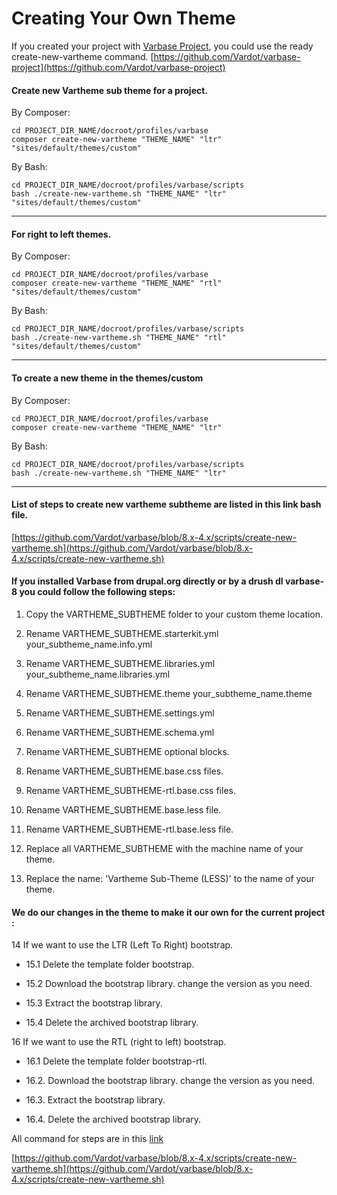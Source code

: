 # Creating Your Own Theme

If you created your project with [Varbase Project](https://github.com/Vardot/varbase-project), you could use the ready create-new-vartheme command.
[https://github.com/Vardot/varbase-project](https://github.com/Vardot/varbase-project)


#### Create new Vartheme sub theme for a project.
By Composer:
```
cd PROJECT_DIR_NAME/docroot/profiles/varbase
composer create-new-vartheme "THEME_NAME" "ltr" "sites/default/themes/custom"
```

By Bash:
```
cd PROJECT_DIR_NAME/docroot/profiles/varbase/scripts
bash ./create-new-vartheme.sh "THEME_NAME" "ltr" "sites/default/themes/custom"
```
--------------------------------------------------------------------------------

#### For right to left themes.
By Composer:
```
cd PROJECT_DIR_NAME/docroot/profiles/varbase
composer create-new-vartheme "THEME_NAME" "rtl" "sites/default/themes/custom"
```

By Bash:
```
cd PROJECT_DIR_NAME/docroot/profiles/varbase/scripts
bash ./create-new-vartheme.sh "THEME_NAME" "rtl" "sites/default/themes/custom"
```
--------------------------------------------------------------------------------

#### To create a new theme in the themes/custom
By Composer:
```
cd PROJECT_DIR_NAME/docroot/profiles/varbase
composer create-new-vartheme "THEME_NAME" "ltr"
```

By Bash:
```
cd PROJECT_DIR_NAME/docroot/profiles/varbase/scripts
bash ./create-new-vartheme.sh "THEME_NAME" "ltr"
```
--------------------------------------------------------------------------------


#### List of steps to create new vartheme subtheme are listed in this link bash file.

[https://github.com/Vardot/varbase/blob/8.x-4.x/scripts/create-new-vartheme.sh](https://github.com/Vardot/varbase/blob/8.x-4.x/scripts/create-new-vartheme.sh)

#### If you installed Varbase from drupal.org directly or by a drush dl varbase-8 you could follow the following steps:

1. Copy the VARTHEME_SUBTHEME folder to your custom theme location.

2. Rename VARTHEME_SUBTHEME.starterkit.yml your_subtheme_name.info.yml

3. Rename VARTHEME_SUBTHEME.libraries.yml your_subtheme_name.libraries.yml

4. Rename VARTHEME_SUBTHEME.theme your_subtheme_name.theme

5. Rename VARTHEME_SUBTHEME.settings.yml

6. Rename VARTHEME_SUBTHEME.schema.yml

7. Rename VARTHEME_SUBTHEME optional blocks.

8. Rename VARTHEME_SUBTHEME.base.css files.

9. Rename VARTHEME_SUBTHEME-rtl.base.css files.

10. Rename VARTHEME_SUBTHEME.base.less file.

11. Rename VARTHEME_SUBTHEME-rtl.base.less file.

12. Replace all VARTHEME_SUBTHEME with the machine name of your theme.

13. Replace the name: 'Vartheme Sub-Theme (LESS)' to the name of your theme.

#### We do our changes in the theme to make it our own for the current project :

14 If we want to use the LTR (Left To Right) bootstrap.


* 15.1 Delete the template folder bootstrap.

* 15.2 Download the bootstrap library. change the version as you need.

* 15.3 Extract the bootstrap library.

* 15.4 Delete the archived bootstrap library.

16 If we want to use the RTL (right to left) bootstrap.

* 16.1 Delete the template folder bootstrap-rtl.

* 16.2. Download the bootstrap library. change the version as you need.

* 16.3. Extract the bootstrap library.

* 16.4. Delete the archived bootstrap library.


All command for steps are in this [link](https://github.com/Vardot/varbase/blob/8.x-4.x/scripts/create-new-vartheme.sh)

[https://github.com/Vardot/varbase/blob/8.x-4.x/scripts/create-new-vartheme.sh](https://github.com/Vardot/varbase/blob/8.x-4.x/scripts/create-new-vartheme.sh)



